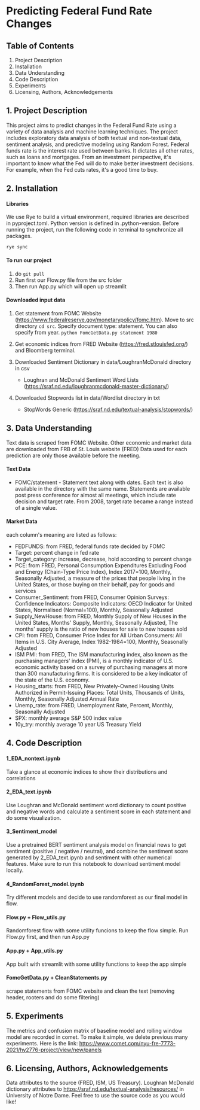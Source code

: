 # Predicting Federal Fund Rate Changes

## Table of Contents
1. Project Description
2. Installation
3. Data Understanding
4. Code Description
5. Experiments
6. Licensing, Authors, Acknowledgements

## 1. Project Description
This project aims to predict changes in the Federal Fund Rate using a variety of data analysis and machine learning techniques. The project includes exploratory data analysis of both textual and non-textual data, sentiment analysis, and predictive modeling using Random Forest.
Federal funds rate is the interest rate used between banks. It dictates all other rates, such as loans and mortgages. From an investment perspective, it's important to know what the Fed will do to make better investment decisions. For example, when the Fed cuts rates, it's a good time to buy.

## 2. Installation
#### Libraries
We use Rye to build a virtual environment, required libraries are described in pyproject.toml. Python version is defined in .python-version. Before running the project, run the following code in terminal to synchronize all packages.
```
rye sync
```
#### To run our project
1. do ```git pull```
2. Run first our Flow.py file from the src folder
3. Then run App.py which will open up streamlit
   
#### Downloaded input data
1. Get statement from FOMC Website (https://www.federalreserve.gov/monetarypolicy/fomc.htm). Move to src directory `cd src`. Specify document type: statement. You can also specify from year.
   `python FomcGetData.py statement 1980`

2. Get economic indices from FRED Website (https://fred.stlouisfed.org/) and Bloomberg terminal.

3. Downloaded Sentiment Dictionary in data/LoughranMcDonald directory in csv
   * Loughran and McDonald Sentiment Word Lists (https://sraf.nd.edu/loughranmcdonald-master-dictionary/) 

4. Downloaded Stopwords list in data/Wordlist directory in txt
   * StopWords Generic (https://sraf.nd.edu/textual-analysis/stopwords/)


## 3. Data Understanding
Text data is scraped from FOMC Website. Other economic and market data are downloaded from FRB of St. Louis website (FRED)
Data used for each prediction are only those available before the meeting.

#### Text Data
* FOMC/statement - Statement text along with dates. Each text is also available in the directory with the same name. Statements are available post press conference for almost all meetings, which include rate decision and target rate. From 2008, target rate became a range instead of a single value.


#### Market Data
each column's meaning are listed as follows:
* FEDFUNDS: from FRED, federal funds rate decided by FOMC
* Target: percent change in fed rate
* Target_category: increase, decrease, hold according to percent change
* PCE: from FRED, Personal Consumption Expenditures Excluding Food and Energy (Chain-Type Price Index), Index 2017=100, Monthly, Seasonally Adjusted, a measure of the prices that people living in the United States, or those buying on their behalf, pay for goods and services
* Consumer_Sentiment: from FRED, Consumer Opinion Surveys: Confidence Indicators: Composite Indicators: OECD Indicator for United States, Normalised (Normal=100), Monthly, Seasonally Adjusted
* Supply_NewHouse: from FRED, Monthly Supply of New Houses in the United States, Months' Supply, Monthly, Seasonally Adjusted, The months' supply is the ratio of new houses for sale to new houses sold
* CPI: from FRED, Consumer Price Index for All Urban Consumers: All Items in U.S. City Average, Index 1982-1984=100, Monthly, Seasonally Adjusted
* ISM PMI: from FRED, The ISM manufacturing index, also known as the purchasing managers' index (PMI), is a monthly indicator of U.S. economic activity based on a survey of purchasing managers at more than 300 manufacturing firms. It is considered to be a key indicator of the state of the U.S. economy.
* Housing_starts: from FRED, New Privately-Owned Housing Units Authorized in Permit-Issuing Places: Total Units, Thousands of Units, Monthly, Seasonally Adjusted Annual Rate
* Unemp_rate: from FRED, Unemployment Rate, Percent, Monthly, Seasonally Adjusted
* SPX: monthly average S&P 500 index value
* 10y_try: monthly average 10 year US Treasury Yield



## 4. Code Description
#### 1_EDA_nontext.ipynb
Take a glance at economic indices to show their distributions and correlations

#### 2_EDA_text.ipynb
Use Loughran and McDonald sentiment word dictionary to count positive and negative words and calculate a sentiment score in each statement and do some visualization.

#### 3_Sentiment_model
Use a pretrained BERT sentiment analysis model on financial news to get sentiment (positive / negative / neutral), and combine the sentiment score generated by 2_EDA_text.ipynb and sentiment with other numerical features. Make sure to run this notebook to download sentiment model locally.

#### 4_RandomForest_model.ipynb
Try different models and decide to use randomforest as our final model in flow.

#### Flow.py + Flow_utils.py
Randomforest flow with some utility funcions to keep the flow simple. Run Flow.py first, and then run App.py

#### App.py + App_utils.py
App built with streamlit with some utility functions to keep the app simple

#### FomcGetData.py + CleanStatements.py
scrape statements from FOMC website and clean the text (removing header, rooters and do some filtering)

## 5. Experiments
The metrics and confusion matrix of baseline model and rolling window model are recorded in comet. To make it simple, we delete previous many experiments. Here is the link: https://www.comet.com/nyu-fre-7773-2021/hy2776-project/view/new/panels

## 6. Licensing, Authors, Acknowledgements
Data attributes to the source (FRED, ISM, US Treasury). Loughran McDonald dictionary attributes to https://sraf.nd.edu/textual-analysis/resources/ in University of Notre Dame.
Feel free to use the source code as you would like!
